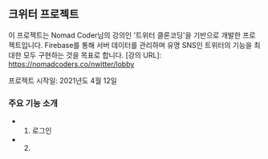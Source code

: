 ## 크위터 프로젝트

이 프로젝트는 Nomad Coder님의 강의인 '트위터 클론코딩'을 기반으로 개발한 프로젝트입니다.
Firebase를 통해 서버 데이터를 관리하며 유명 SNS인 트위터의 기능을 최대한 모두 구현하는 것을 목표로 합니다.
[강의 URL]: https://nomadcoders.co/nwitter/lobby

프로젝트 시작일: 2021년도 4월 12일

### 주요 기능 소개
- 1. 로그인
- 2.
